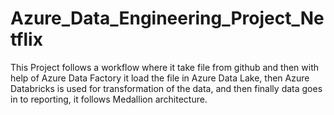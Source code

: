# Azure_Data_Engineering_Project_Netflix
This Project follows a workflow where it take file from github and then with help of Azure Data Factory it load the file in Azure Data Lake, then Azure Databricks is used for transformation of the data, and then finally data goes in to reporting, it follows Medallion architecture.
